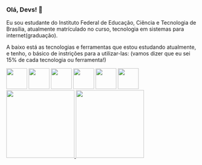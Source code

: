 ### Olá, Devs! 👋

Eu sou estudante do Instituto Federal de Educação, Ciência e Tecnologia de Brasília, atualmente matrículado no curso, tecnologia em sistemas para internet(graduação).

A baixo está as tecnologias e ferramentas que estou estudando atualmente, e tenho, o básico de instrições para a utilizar-las:
(vamos dizer que eu sei 15% de cada tecnologia ou ferramenta!)

<div id="ferramentas">
  <img height="55px" width="55px" src="https://cdn.jsdelivr.net/gh/devicons/devicon/icons/html5/html5-original-wordmark.svg"/>
  <img height="55px" width="55px" src="https://cdn.jsdelivr.net/gh/devicons/devicon/icons/css3/css3-original-wordmark.svg"/>
  <img height="55px" width="55px" src="https://cdn.jsdelivr.net/gh/devicons/devicon/icons/javascript/javascript-original.svg"/>
  <img height="55px" width="55px" src="https://cdn.jsdelivr.net/gh/devicons/devicon/icons/figma/figma-original.svg"/>
  <img height="55px" width="55px" src="https://cdn.jsdelivr.net/gh/devicons/devicon/icons/git/git-original-wordmark.svg"/>
  <img height="55px" width="55px" src="https://cdn.jsdelivr.net/gh/devicons/devicon/icons/github/github-original-wordmark.svg"/>
</div>


<div>
  <a href="https://github.com/ademar-costa">
  <img height="180em" src="https://github-readme-stats.vercel.app/api/top-langs/?username=ademar-costa&layout=compact&langs_count=7&theme=dracula"/>
  <img height="180em" src="https://github-readme-stats.vercel.app/api?username=ademar-costa&show_icons=true&theme=dracula&include_all_commits=true&count_private=true"/>
</div>
